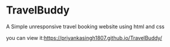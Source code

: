 # TravelBuddy
A Simple unresponsive travel booking website using html and css

you can view it:https://priyankasingh1807.github.io/TravelBuddy/

